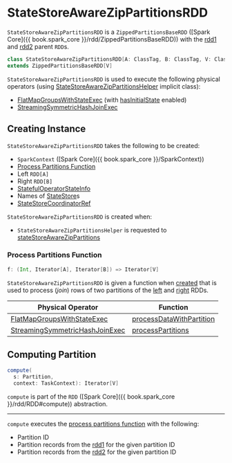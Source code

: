 # StateStoreAwareZipPartitionsRDD

`StateStoreAwareZipPartitionsRDD` is a `ZippedPartitionsBaseRDD` ([Spark Core]({{ book.spark_core }}/rdd/ZippedPartitionsBaseRDD)) with the [rdd1](#rdd1) and [rdd2](#rdd2) parent `RDD`s.

```scala
class StateStoreAwareZipPartitionsRDD[A: ClassTag, B: ClassTag, V: ClassTag]
extends ZippedPartitionsBaseRDD[V]
```

`StateStoreAwareZipPartitionsRDD` is used to execute the following physical operators (using [StateStoreAwareZipPartitionsHelper](StateStoreAwareZipPartitionsHelper.md) implicit class):

* [FlatMapGroupsWithStateExec](../physical-operators/FlatMapGroupsWithStateExec.md) (with [hasInitialState](../physical-operators/FlatMapGroupsWithStateExec.md#hasInitialState) enabled)
* [StreamingSymmetricHashJoinExec](../physical-operators/StreamingSymmetricHashJoinExec.md)

## Creating Instance

`StateStoreAwareZipPartitionsRDD` takes the following to be created:

* <span id="sc"> `SparkContext` ([Spark Core]({{ book.spark_core }}/SparkContext))
* [Process Partitions Function](#f)
* <span id="rdd1"> Left `RDD[A]`
* <span id="rdd2"> Right `RDD[B]`
* <span id="stateInfo"> [StatefulOperatorStateInfo](../stateful-stream-processing/StatefulOperatorStateInfo.md)
* <span id="stateStoreNames"> Names of [StateStore](../stateful-stream-processing/StateStore.md)s
* <span id="storeCoordinator"> [StateStoreCoordinatorRef](../stateful-stream-processing/StateStoreCoordinatorRef.md)

`StateStoreAwareZipPartitionsRDD` is created when:

* `StateStoreAwareZipPartitionsHelper` is requested to [stateStoreAwareZipPartitions](StateStoreAwareZipPartitionsHelper.md#stateStoreAwareZipPartitions)

### <span id="f"> Process Partitions Function

```scala
f: (Int, Iterator[A], Iterator[B]) => Iterator[V]
```

`StateStoreAwareZipPartitionsRDD` is given a function when [created](#creating-instance) that is used to process (_join_) rows of two partitions of the [left](#rdd1) and [right](#rdd2) RDDs.

Physical Operator | Function
------------------|---------
 [FlatMapGroupsWithStateExec](../physical-operators/FlatMapGroupsWithStateExec.md) | [processDataWithPartition](../physical-operators/FlatMapGroupsWithStateExec.md#processDataWithPartition)
 [StreamingSymmetricHashJoinExec](../physical-operators/StreamingSymmetricHashJoinExec.md) | [processPartitions](../physical-operators/StreamingSymmetricHashJoinExec.md#processPartitions)

## <span id="compute"> Computing Partition

```scala
compute(
  s: Partition,
  context: TaskContext): Iterator[V]
```

`compute` is part of the `RDD` ([Spark Core]({{ book.spark_core }}/rdd/RDD#compute)) abstraction.

---

`compute` executes the [process partitions function](#f) with the following:

* Partition ID
* Partition records from the [rdd1](#rdd1) for the given partition ID
* Partition records from the [rdd2](#rdd2) for the given partition ID

<!---
=== [[getPreferredLocations]] Placement Preferences of Partition (Preferred Locations) -- `getPreferredLocations` Method

[source, scala]
----
getPreferredLocations(partition: Partition): Seq[String]
----

NOTE: `getPreferredLocations` is a part of the RDD Contract to specify placement preferences (aka _preferred task locations_), i.e. where tasks should be executed to be as close to the data as possible.

`getPreferredLocations` simply requests the [StateStoreCoordinatorRef](#storeCoordinator) for the [location](../stateful-stream-processing/StateStoreCoordinatorRef.md#getLocation) of every <<stateStoreNames, state store>> (with the <<stateInfo, StatefulOperatorStateInfo>> and the partition ID) and returns unique executor IDs (so that processing a partition happens on the executor with the proper state store for the operator and the partition).
-->
